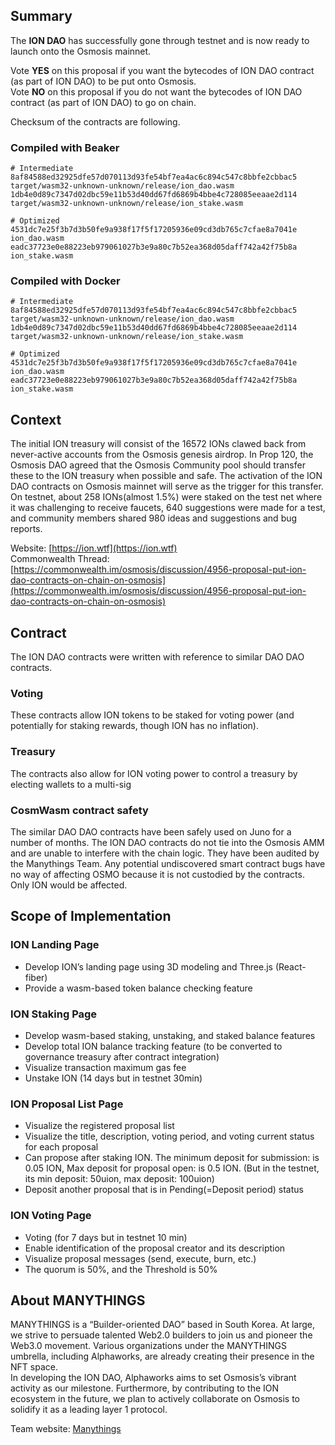 ## Summary
The **ION DAO** has successfully gone through testnet and is now ready to launch onto the Osmosis mainnet.

Vote **YES** on this proposal if you want the bytecodes of ION DAO contract (as part of ION DAO) to be put onto Osmosis.  
Vote **NO** on this proposal if you do not want the bytecodes of ION DAO contract (as part of ION DAO) to go on chain.

Checksum of the contracts are following.

### Compiled with Beaker
```
# Intermediate
8af84588ed32925dfe57d070113d93fe54bf7ea4ac6c894c547c8bbfe2cbbac5  target/wasm32-unknown-unknown/release/ion_dao.wasm
1db4e0d89c7347d02dbc59e11b53d40dd67fd6869b4bbe4c728085eeaae2d114  target/wasm32-unknown-unknown/release/ion_stake.wasm

# Optimized
4531dc7e25f3b7d3b50fe9a938f17f5f17205936e09cd3db765c7cfae8a7041e  ion_dao.wasm
eadc37723e0e88223eb979061027b3e9a80c7b52ea368d05daff742a42f75b8a  ion_stake.wasm
```

### Compiled with Docker
```
# Intermediate
8af84588ed32925dfe57d070113d93fe54bf7ea4ac6c894c547c8bbfe2cbbac5  target/wasm32-unknown-unknown/release/ion_dao.wasm
1db4e0d89c7347d02dbc59e11b53d40dd67fd6869b4bbe4c728085eeaae2d114  target/wasm32-unknown-unknown/release/ion_stake.wasm

# Optimized
4531dc7e25f3b7d3b50fe9a938f17f5f17205936e09cd3db765c7cfae8a7041e  ion_dao.wasm
eadc37723e0e88223eb979061027b3e9a80c7b52ea368d05daff742a42f75b8a  ion_stake.wasm
```

## Context

The initial ION treasury will consist of the 16572 IONs clawed back from never-active accounts from the Osmosis genesis airdrop. In Prop 120, the Osmosis DAO agreed that the Osmosis Community pool should transfer these to the ION treasury when possible and safe. The activation of the ION DAO contracts on Osmosis mainnet will serve as the trigger for this transfer.  
On testnet, about 258 IONs(almost 1.5%) were staked on the test net where it was challenging to receive faucets, 640 suggestions were made for a test, and community members shared 980 ideas and suggestions and bug reports.

Website: [https://ion.wtf](https://ion.wtf)  
Commonwealth Thread: [https://commonwealth.im/osmosis/discussion/4956-proposal-put-ion-dao-contracts-on-chain-on-osmosis](https://commonwealth.im/osmosis/discussion/4956-proposal-put-ion-dao-contracts-on-chain-on-osmosis)

## Contract
The ION DAO contracts were written with reference to similar DAO DAO contracts.

### Voting

These contracts allow ION tokens to be staked for voting power (and potentially for staking rewards, though ION has no inflation).

### Treasury

The contracts also allow for ION voting power to control a treasury by electing wallets to a multi-sig

### CosmWasm contract safety

The similar DAO DAO contracts have been safely used on Juno for a number of months. The ION DAO contracts do not tie into the Osmosis AMM and are unable to interfere with the chain logic. They have been audited by the Manythings Team. Any potential undiscovered smart contract bugs have no way of affecting OSMO because it is not custodied by the contracts. Only ION would be affected.

## Scope of Implementation

### ION Landing Page
* Develop ION’s landing page using 3D modeling and Three.js (React-fiber)
* Provide a wasm-based token balance checking feature

### ION Staking Page
* Develop wasm-based staking, unstaking, and staked balance features
* Develop total ION balance tracking feature (to be converted to governance treasury after contract integration)
* Visualize transaction maximum gas fee
* Unstake ION (14 days but in testnet 30min)

### ION Proposal List Page
* Visualize the registered proposal list
* Visualize the title, description, voting period, and voting current status for each proposal
* Can propose after staking ION. The minimum deposit for submission: is 0.05 ION, Max deposit for proposal open: is 0.5 ION. (But in the testnet, its min deposit: 50uion, max deposit: 100uion)
* Deposit another proposal that is in Pending(=Deposit period) status

### ION Voting Page
* Voting (for 7 days but in testnet 10 min)
* Enable identification of the proposal creator and its description
* Visualize proposal messages (send, execute, burn, etc.)
* The quorum is 50%, and the Threshold is 50%

## About MANYTHINGS
MANYTHINGS is a “Builder-oriented DAO” based in South Korea. At large, we strive to persuade talented Web2.0 builders to join us and pioneer the Web3.0 movement. Various organizations under the MANYTHINGS umbrella, including Alphaworks, are already creating their presence in the NFT space.  
In developing the ION DAO, Alphaworks aims to set Osmosis’s vibrant activity as our milestone. Furthermore, by contributing to the ION ecosystem in the future, we plan to actively collaborate on Osmosis to solidify it as a leading layer 1 protocol.

Team website: [Manythings](https://manythings.xyz/)